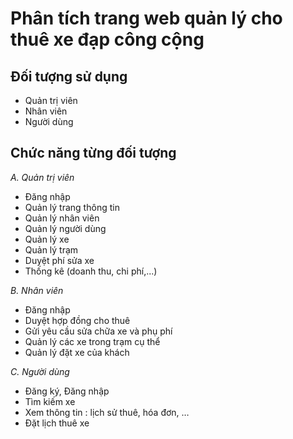 # Phân tích trang web quản lý cho thuê xe đạp công cộng

## Đối tượng sử dụng
- Quản trị viên
- Nhân viên
- Người dùng
## Chức năng từng đối tượng
*A. Quản trị viên*
- Đăng nhập
- Quản lý trang thông tin 
- Quản lý nhân viên
- Quản lý người dùng
- Quản lý xe
- Quản lý trạm
- Duyệt phí sửa xe 
- Thống kê (doanh thu, chi phí,...)

*B. Nhân viên*
- Đăng nhập
- Duyệt hợp đồng cho thuê 
- Gửi yêu cầu sửa chữa xe và phụ phí
- Quản lý các xe trong trạm cụ thể
- Quản lý đặt xe của khách

*C. Người dùng*
- Đăng ký, Đăng nhập
- Tìm kiếm xe 
- Xem thông tin : lịch sử thuê, hóa đơn, …
- Đặt lịch thuê xe

